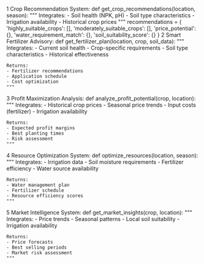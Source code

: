 1 Crop Recommendation System:
def get_crop_recommendations(location, season):
    """
    Integrates:
    - Soil health (NPK, pH)
    - Soil type characteristics
    - Irrigation availability
    - Historical crop prices
    """
    recommendations = {
        'highly_suitable_crops': [],
        'moderately_suitable_crops': [],
        'price_potential': {},
        'water_requirement_match': {},
        'soil_suitability_score': {}
    }
2 Smart Fertilizer Advisory:
def get_fertilizer_plan(location, crop, soil_data):
    """
    Integrates:
    - Current soil health
    - Crop-specific requirements
    - Soil type characteristics
    - Historical effectiveness
    
    Returns:
    - Fertilizer recommendations
    - Application schedule
    - Cost optimization
    """
3 Profit Maximization Analysis:
def analyze_profit_potential(crop, location):
    """
    Integrates:
    - Historical crop prices
    - Seasonal price trends
    - Input costs (fertilizer)
    - Irrigation availability
    
    Returns:
    - Expected profit margins
    - Best planting times
    - Risk assessment
    """
4 Resource Optimization System:
def optimize_resources(location, season):
    """
    Integrates:
    - Irrigation data
    - Soil moisture requirements
    - Fertilizer efficiency
    - Water source availability
    
    Returns:
    - Water management plan
    - Fertilizer schedule
    - Resource efficiency scores
    """
5 Market Intelligence System:
def get_market_insights(crop, location):
    """
    Integrates:
    - Price trends
    - Seasonal patterns
    - Local soil suitability
    - Irrigation availability
    
    Returns:
    - Price forecasts
    - Best selling periods
    - Market risk assessment
    """